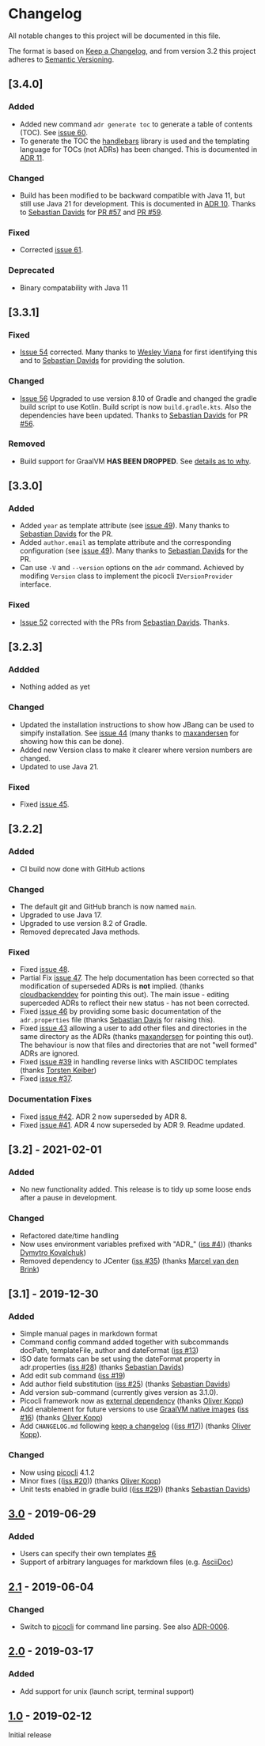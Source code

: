 # Changelog

All notable changes to this project will be documented in this file.

The format is based on [Keep a Changelog](https://keepachangelog.com/en/1.0.0/),
and from version 3.2 this project adheres to [Semantic Versioning](https://semver.org/spec/v2.0.0.html).

## [3.4.0]

### Added
* Added new command `adr generate toc` to generate a table of contents (TOC). See [issue 60](https://github.com/adoble/adr-j/issues/60). 
* To generate the TOC the [handlebars](https://github.com/jknack/handlebars.java) library is used and the templating language for TOCs (not ADRs) has been changed. This is documented in [ADR 11](doc/adr/0011-use-an-existing-templating-library.md).

### Changed
* Build has been modified to be backward compatible with Java 11, but still use Java 21 for development. This is documented in [ADR 10](doc/adr/0010-binary-compatability-to-java-lts-version-minus-2.md). Thanks to [Sebastian Davids](https://github.com/sdavids) for  [PR #57](https://github.com/adoble/adr-j/pull/57) and [PR #59](https://github.com/adoble/adr-j/pull/59).

### Fixed
* Corrected [issue 61](https://github.com/adoble/adr-j/issues/61).

### Deprecated
* Binary compatability with Java 11 


## [3.3.1]

### Fixed

* [Issue 54](https://github.com/adoble/adr-j/issues/54) corrected. Many thanks to [Wesley Viana](https://github.com/wviana) for first identifying this and to [Sebastian Davids](https://github.com/sdavids) for providing the solution.


### Changed
* [Issue 56](https://github.com/adoble/adr-j/pull/56) Upgraded to use version 8.10 of Gradle and changed the gradle build script to use Kotlin. Build script is now `build.gradle.kts`. Also the dependencies have been updated. Thanks to  [Sebastian Davids](https://github.com/sdavids) for PR [#56](https://github.com/adoble/adr-j/pull/56). 

### Removed
* Build support for GraalVM **HAS BEEN DROPPED**. See [details as to why](https://github.com/adoble/adr-j/pull/56#issuecomment-2308536265).


## [3.3.0]

### Added
* Added `year` as template attribute (see [issue 49](https://github.com/adoble/adr-j/issues/49)). Many thanks to [Sebastian Davids](https://github.com/sdavids) for the PR.
* Added `author.email` as template attribute and the corresponding configuration (see [issue 49](https://github.com/adoble/adr-j/issues/49)). Many thanks to [Sebastian Davids](https://github.com/sdavids) for the PR.
* Can use `-V` and `--version` options on the `adr` command. Achieved by modifing `Version` class to implement the picocli `IVersionProvider` interface.

### Fixed

* [Issue 52](https://github.com/adoble/adr-j/issues/44) corrected with the PRs from [Sebastian Davids](https://github.com/sdavids). Thanks. 

## [3.2.3]

### Addded
* Nothing added as yet

### Changed
* Updated the installation instructions to show how JBang can be used to simpify installation. See [issue 44](https://github.com/adoble/adr-j/issues/44) (many thanks to [maxandersen](https://github.com/maxandersen) for showing how this can be done). 
* Added new Version class to make it clearer where version numbers are changed.
* Updated to use Java 21.

### Fixed
* Fixed [issue 45](https://github.com/adoble/adr-j/issues/45).

## [3.2.2]

### Added
* CI build now done with GitHub actions

### Changed
* The default git and GitHub branch is now named `main`.
* Upgraded to use Java 17.
* Upgraded to use version 8.2 of Gradle.
* Removed deprecated Java methods.


### Fixed
* Fixed [issue 48](https://github.com/adoble/adr-j/issues/48).
* Partial Fix [issue 47](https://github.com/adoble/adr-j/issues/47). The help documentation has been corrected so that modification of superseded ADRs is **not** implied. (thanks [cloudbackenddev](https://github.com/cloudbackenddev) for pointing this out). The main issue - editing superceded ADRs to reflect their new status - has not been corrected.   
* Fixed [issue 46](https://github.com/adoble/adr-j/issues/46) by providing some basic documentation of the `adr.properties` file (thanks [Sebastian Davis](https://github.com/sdavids) for raising this).
* Fixed [issue 43](https://github.com/adoble/adr-j/issues/43) allowing a user to add other files and directories in the same directory as the ADRs (thanks [maxandersen](https://github.com/maxandersen) for pointing this out). The behaviour is now that files and directories that are not "well formed" ADRs are ignored.
* Fixed [issue #39](https://github.com/adoble/adr-j/issues/39) in handling reverse links with ASCIIDOC templates (thanks [Torsten Keiber](https://github.com/tkleiber))
* Fixed [issue #37](https://github.com/adoble/adr-j/issues/37).

### Documentation Fixes
* Fixed [issue #42](https://github.com/adoble/adr-j/issues/42). ADR 2 now superseded by ADR 8. 
* Fixed [issue #41](https://github.com/adoble/adr-j/issues/42). ADR 4 now superseded by ADR 9. Readme updated. 



## [3.2] - 2021-02-01

### Added

* No new functionality added. This release is to tidy up some loose ends after a pause in development.

### Changed
* Refactored date/time handling
* Now uses environment variables prefixed with "ADR_" ([iss #4](https://github.com/adoble/adr-j/issues/4)))  (thanks [Dymytro Kovalchuk](https://github.com/dimasmith))
* Removed dependency to JCenter ([iss #35](https://github.com/adoble/adr-j/issues/35))  (thanks [Marcel van den Brink](https://github.com/Leviter))




## [3.1] - 2019-12-30

### Added
- Simple manual pages in markdown format
- Command config command added together with subcommands docPath, templateFile, author and dateFormat ([iss #13](https://github.com/adoble/adr-j/issues/13))
- ISO date formats can be set using the dateFormat property in adr.properties ([iss #28](https://github.com/adoble/adr-j/issues/28)) (thanks [Sebastian Davids](https://github.com/sdavids))
- Add edit sub command ([iss #19](https://github.com/adoble/adr-j/issues/19))
- Add author field substitution ([iss #25](https://github.com/adoble/adr-j/issues/25)) (thanks [Sebastian Davids](https://github.com/sdavids))
- Add version sub-command (currently gives version as 3.1.0).
- Picocli framework now as [external dependency](https://picocli.info/#_add_as_external_dependency) (thanks [Oliver Kopp](https://github.com/koppor))
- Add enablement for future versions to use [GraalVM native images](https://www.graalvm.org/docs/reference-manual/aot-compilation/) ([iss #16](https://github.com/adoble/adr-j/issues/16)) (thanks [Oliver Kopp](https://github.com/koppor))
- Add `CHANGELOG.md` following [keep a changelog](https://keepachangelog.com/en/1.0.0/) (([iss #17](https://github.com/adoble/adr-j/issues/17)))  (thanks [Oliver Kopp](https://github.com/koppor)).

### Changed
- Now using [picocli](https://picocli.info/) 4.1.2
- Minor fixes (([iss #20](https://github.com/adoble/adr-j/issues/20))) (thanks [Oliver Kopp](https://github.com/koppor))
- Unit tests enabled in gradle build (([iss #29](https://github.com/adoble/adr-j/issues/29))) (thanks [Sebastian Davids](https://github.com/sdavids))

## [3.0] - 2019-06-29

### Added

- Users can specify their own templates [#6](https://github.com/adoble/adr-j/issues/6)
- Support of arbitrary languages for markdown files (e.g. [AsciiDoc](http://asciidoc.org/))

## [2.1] - 2019-06-04

### Changed

- Switch to [picocli](https://picocli.info/) for command line parsing. See also [ADR-0006](https://github.com/adoble/adr-j/blob/master/doc/adr/0006-use-command-line-processing-package.md).

## [2.0] - 2019-03-17

### Added

- Add support for unix (launch script, terminal support)

## [1.0] - 2019-02-12

Initial release

[Unreleased]: https://github.com/adoble/adr-j/compare/v3.0...master
[3.0]: https://github.com/adoble/adr-j/compare/v2.1...v3.0
[2.1]: https://github.com/adoble/adr-j/compare/v2.0...v2.1
[2.0]: https://github.com/adoble/adr-j/compare/v1.0...v2.0
[1.0]: https://github.com/adoble/adr-j/releases/tag/v1.0
